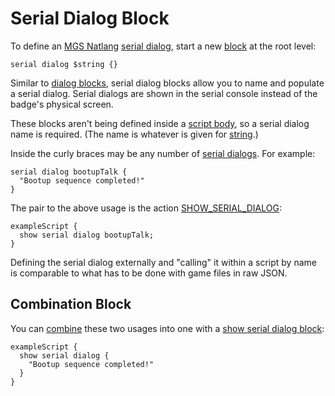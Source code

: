 # Serial Dialog Block

To define an [MGS Natlang](../mgs/mgs_natlang) [serial dialog](../dialogs/serial_dialogs), start a new [block](../mgs/block) at the root level:

```
serial dialog $string {}
```

Similar to [dialog blocks](../mgs/dialog_block), serial dialog blocks allow you to name and populate a serial dialog. Serial dialogs are shown in the serial console instead of the badge's physical screen.

These blocks aren't being defined inside a  [script body](../mgs/script_block), so a serial dialog name is required. (The name is whatever is given for [string](../mgs/variables_mgs#string).)

Inside the curly braces may be any number of [serial dialogs](../mgs/serial_dialogs_mgs). For example:

```mgs
serial dialog bootupTalk {
  "Bootup sequence completed!"
}
```

The pair to the above usage is the action [SHOW_SERIAL_DIALOG](../actions/SHOW_SERIAL_DIALOG):

```mgs
exampleScript {
  show serial dialog bootupTalk;
}
```

Defining the serial dialog externally and "calling" it within a script by name is comparable to what has to be done with game files in raw JSON.

## Combination Block

You can [combine](../mgs/combination_block) these two usages into one with a [show serial dialog block](../mgs/show_serial_dialog_block):

```mgs
exampleScript {
  show serial dialog {
    "Bootup sequence completed!"
  }
}
```
